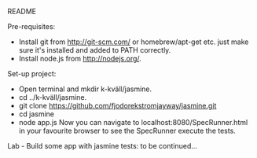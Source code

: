 README

Pre-requisites:
 - Install git from http://git-scm.com/ or homebrew/apt-get etc. just make sure it's installed and added to PATH correctly.
 - Install node.js from http://nodejs.org/.

Set-up project:
 - Open terminal and mkdir k-kväll/jasmine.
 - cd ../k-kväll/jasmine.
 - git clone https://github.com/fjodorekstromjayway/jasmine.git
 - cd jasmine
 - node app.js
Now you can navigate to localhost:8080/SpecRunner.html in your favourite browser to see the SpecRunner execute the tests.

Lab - Build some app with jasmine tests:
to be continued...
